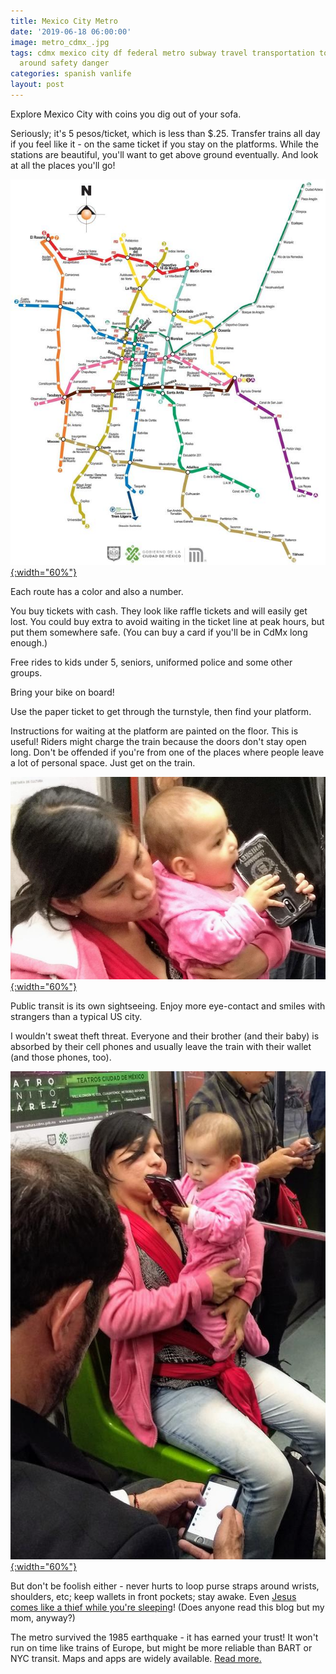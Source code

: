 ```yaml
---
title: Mexico City Metro
date: '2019-06-18 06:00:00'
image: metro_cdmx_.jpg
tags: cdmx mexico city df federal metro subway travel transportation tourism getting
  around safety danger
categories: spanish vanlife
layout: post
---
```


Explore Mexico City with coins you dig out of your sofa.

Seriously; it's 5 pesos/ticket, which is less than $.25. Transfer trains all day if you feel like it - on the same ticket if you stay on the platforms. While the stations are beautiful, you'll want to get above ground eventually. And look at all the places you'll go!

[![](/images/metro_mapa_.jpg){:width="60%"}](/images/metro_mapa.jpg)

Each route has a color and also a number. 

You buy tickets with cash. They look like raffle tickets and will easily get lost. You could buy extra to avoid waiting in the ticket line at peak hours, but put them somewhere safe.  (You can buy a card if you'll be in CdMx long enough.)

Free rides to kids under 5, seniors, uniformed police and some other groups.

Bring your bike on board!

Use the paper ticket to get through the turnstyle, then find your platform. 

Instructions for waiting at the platform are painted on the floor. This is useful! Riders might charge the train because the doors don't stay open long. Don't be offended if you're from one of the places where people leave a lot of personal space. Just get on the train.

[![](/images/baby_cdmx3_.jpg){:width="60%"}](/images/baby_cdmx3.jpg)

Public transit is its own sightseeing. Enjoy more eye-contact and smiles with strangers than a typical US city.

I wouldn't sweat theft threat. Everyone and their brother (and their baby) is absorbed by their cell phones and usually leave the train with their wallet (and those phones, too).

[![](/images/baby_cdmx2_.jpg){:width="60%"}](/images/baby_cdmx2.jpg)

But don't be foolish either - never hurts to loop purse straps around wrists, shoulders, etc; keep wallets in front pockets; stay awake. Even [Jesus comes like a thief while you're sleeping](https://www.biblegateway.com/passage/?search=Revelation+16%3A15%2CMatthew+24%3A43%2C1+Thessalonians+5%3A2%2C1+Thessalonians+5%3A4%2C2+Peter+3%3A10&version=ESV)! (Does anyone read this blog but my mom, anyway?)

The metro survived the 1985 earthquake - it has earned your trust! It won't run on time like trains of Europe, but might be more reliable than BART or NYC transit. Maps and apps are widely available. [Read more.](https://www.metro.cdmx.gob.mx/)
